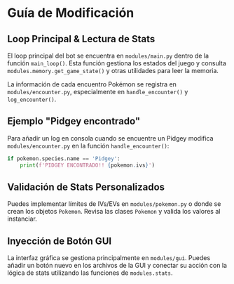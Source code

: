 # Guía de Modificación

## Loop Principal & Lectura de Stats
El loop principal del bot se encuentra en `modules/main.py` dentro de la función `main_loop()`. Esta función gestiona los estados del juego y consulta `modules.memory.get_game_state()` y otras utilidades para leer la memoria.

La información de cada encuentro Pokémon se registra en `modules/encounter.py`, especialmente en `handle_encounter()` y `log_encounter()`.

## Ejemplo "Pidgey encontrado"
Para añadir un log en consola cuando se encuentre un Pidgey modifica `modules/encounter.py` en la función `handle_encounter()`:
```python
if pokemon.species.name == 'Pidgey':
    print(f'PIDGEY ENCONTRADO!! {pokemon.ivs}')
```

## Validación de Stats Personalizados
Puedes implementar límites de IVs/EVs en `modules/pokemon.py` o donde se crean los objetos `Pokemon`. Revisa las clases `Pokemon` y valida los valores al instanciar.

## Inyección de Botón GUI
La interfaz gráfica se gestiona principalmente en `modules/gui`. Puedes añadir un botón nuevo en los archivos de la GUI y conectar su acción con la lógica de stats utilizando las funciones de `modules.stats`.
